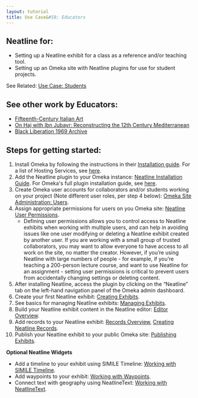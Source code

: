 ```yaml
---
layout: tutorial
title: Use Case&#58; Educators
---
```


## Neatline for:

- Setting up a Neatline exhibit for a class as a reference and/or teaching tool.
- Setting up an Omeka site with Neatline plugins for use for student projects.

See Related: [Use Case: Students](/use-cases/students/)

## See other work by Educators:

- [Fifteenth-Century Italian Art](http://www.quattrocentoitalia.artinterp.org/omeka/)
- [On Haj with Ibn Jubayr: Reconstructing the 12th Century Mediterranean](http://ibnjubayr.neatline-uva.org/)
- [Black Liberation 1969 Archive](https://blacklib1969.swarthmore.edu/neatline/show/sit-in-map)

## Steps for getting started:

1. Install Omeka by following the instructions in their [Installation guide](https://omeka.org/classic/docs/Installation/Installation/). For a list of Hosting Services, see [here](https://omeka.org/classic/docs/GettingStarted/Hosting_Suggestions/).
2. Add the Neatline plugin to your Omeka instance: [Neatline Installation Guide](/docs/installing-neatline/#installing-nl). For Omeka's full plugin installation guide, see [here](https://omeka.org/classic/docs/Admin/Adding_and_Managing_Plugins/).
3. Create Omeka user accounts for collaborators and/or students working on your project (Note different user roles, per step 4 below): [Omeka Site Administration: Users](https://omeka.org/classic/docs/Admin/Users/).
4. Assign appropriate permissions for users on you Omeka site: [Neatline User Permissions](/docs/user-permissions/). 
    - Defining user permissions allows you to control access to Neatline exhibits when working with multiple users, and can help in avoiding issues like one user modifying or deleting a Neatline exhibit created by another user. If you are working with a small group of trusted collaborators, you may want to allow everyone to have access to all work on the site, no matter the creator. However, if you’re using Neatline with large numbers of people - for example, if you’re teaching a 200-person lecture course, and want to use Neatline for an assignment - setting user permissions is critical to prevent users from accidentally changing settings or deleting content.
5. After installing Neatline, access the plugin by clicking on the “Neatline” tab on the left-hand navigation panel of the Omeka admin dashboard.
6. Create your first Neatline exhibit: [Creating Exhibits](/docs/creating-exhibits/).
7. See basics for managing Neatline exhibits: [Managing Exhibits](/docs/managing-exhibits/).
8. Build your Neatline exhibit content in the Neatline editor: [Editor Overview](/docs/editor-overview/).
9. Add records to your Neatline exhibit: [Records Overview](/docs/records-overview/), [Creating Neatline Records](/docs/creating-records/).
8. Publish your Neatline exhibit to your public Omeka site: [Publishing Exhibits](/docs/publishing-exhibits/).

**Optional Neatline Widgets**
- Add a timeline to your exhibit using SIMILE Timeline: [Working with SIMILE Timeline](/docs/working-with-the-simile-timeline-widget/).
- Add waypoints to your exhibit: [Working with Waypoints](/docs/working-with-the-waypoints-plugin/).
- Connect text with geography using NeatlineText: [Working with NeatlineText](/docs/working-with-the-text-widget/). 
